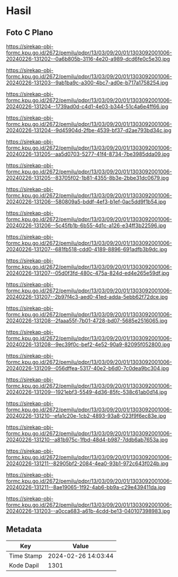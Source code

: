 # Hasil

## Foto C Plano

https://sirekap-obj-formc.kpu.go.id/2672/pemilu/pdpr/13/03/09/20/01/1303092001006-20240226-131202--0a6b805b-3116-4e20-a989-dcd6fe0c5e30.jpg

https://sirekap-obj-formc.kpu.go.id/2672/pemilu/pdpr/13/03/09/20/01/1303092001006-20240226-131203--9ab1ba9c-a300-4bc7-ad0e-b717a1758254.jpg

https://sirekap-obj-formc.kpu.go.id/2672/pemilu/pdpr/13/03/09/20/01/1303092001006-20240226-131204--1739ad0d-c4d1-4e03-b344-51c4a6e4ff66.jpg

https://sirekap-obj-formc.kpu.go.id/2672/pemilu/pdpr/13/03/09/20/01/1303092001006-20240226-131204--9d45904d-2fbe-4539-bf37-d2ae793bd34c.jpg

https://sirekap-obj-formc.kpu.go.id/2672/pemilu/pdpr/13/03/09/20/01/1303092001006-20240226-131205--aa5d0703-5277-41f4-8734-7be3985dda09.jpg

https://sirekap-obj-formc.kpu.go.id/2672/pemilu/pdpr/13/03/09/20/01/1303092001006-20240226-131205--83705f02-1b81-4355-8b3e-2bbe31dc0679.jpg

https://sirekap-obj-formc.kpu.go.id/2672/pemilu/pdpr/13/03/09/20/01/1303092001006-20240226-131206--580809a5-bddf-4ef3-b1ef-0ac5dd9f1b54.jpg

https://sirekap-obj-formc.kpu.go.id/2672/pemilu/pdpr/13/03/09/20/01/1303092001006-20240226-131206--5c45fb1b-6b55-4d1c-a126-e34ff3b22596.jpg

https://sirekap-obj-formc.kpu.go.id/2672/pemilu/pdpr/13/03/09/20/01/1303092001006-20240226-131207--681fb518-cdd0-4189-8896-691adfb3b9dc.jpg

https://sirekap-obj-formc.kpu.go.id/2672/pemilu/pdpr/13/03/09/20/01/1303092001006-20240226-131207--05d0f3fd-480c-475a-824d-ed4e265e59df.jpg

https://sirekap-obj-formc.kpu.go.id/2672/pemilu/pdpr/13/03/09/20/01/1303092001006-20240226-131207--2b97f4c3-aed0-41ed-adda-5ebb62f72dce.jpg

https://sirekap-obj-formc.kpu.go.id/2672/pemilu/pdpr/13/03/09/20/01/1303092001006-20240226-131208--2faaa55f-7b01-4728-bd07-5685e2516065.jpg

https://sirekap-obj-formc.kpu.go.id/2672/pemilu/pdpr/13/03/09/20/01/1303092001006-20240226-131208--9ec39f0c-bef2-4e52-90a9-82095f052800.jpg

https://sirekap-obj-formc.kpu.go.id/2672/pemilu/pdpr/13/03/09/20/01/1303092001006-20240226-131209--056dffea-5317-40e2-b6d0-7c0dea9bc304.jpg

https://sirekap-obj-formc.kpu.go.id/2672/pemilu/pdpr/13/03/09/20/01/1303092001006-20240226-131209--1921ebf3-5549-4d36-85fc-538c61ab0d14.jpg

https://sirekap-obj-formc.kpu.go.id/2672/pemilu/pdpr/13/03/09/20/01/1303092001006-20240226-131210--efa1c20e-1cb2-4893-93a8-023f9f6ec83e.jpg

https://sirekap-obj-formc.kpu.go.id/2672/pemilu/pdpr/13/03/09/20/01/1303092001006-20240226-131210--a81b975c-1fbd-48d4-b987-7ddb6ab7653a.jpg

https://sirekap-obj-formc.kpu.go.id/2672/pemilu/pdpr/13/03/09/20/01/1303092001006-20240226-131211--82905bf2-2084-4ea0-93b1-972c643f024b.jpg

https://sirekap-obj-formc.kpu.go.id/2672/pemilu/pdpr/13/03/09/20/01/1303092001006-20240226-131211--8ae19065-1f92-4ab6-bb9a-c29e439411da.jpg

https://sirekap-obj-formc.kpu.go.id/2672/pemilu/pdpr/13/03/09/20/01/1303092001006-20240226-131203--a0cca683-a61b-4cdd-be13-040107398983.jpg


## Metadata

| Key        | Value               |
| ---------- | ------------------- |
| Time Stamp | 2024-02-26 14:03:44 |
| Kode Dapil | 1301                |



